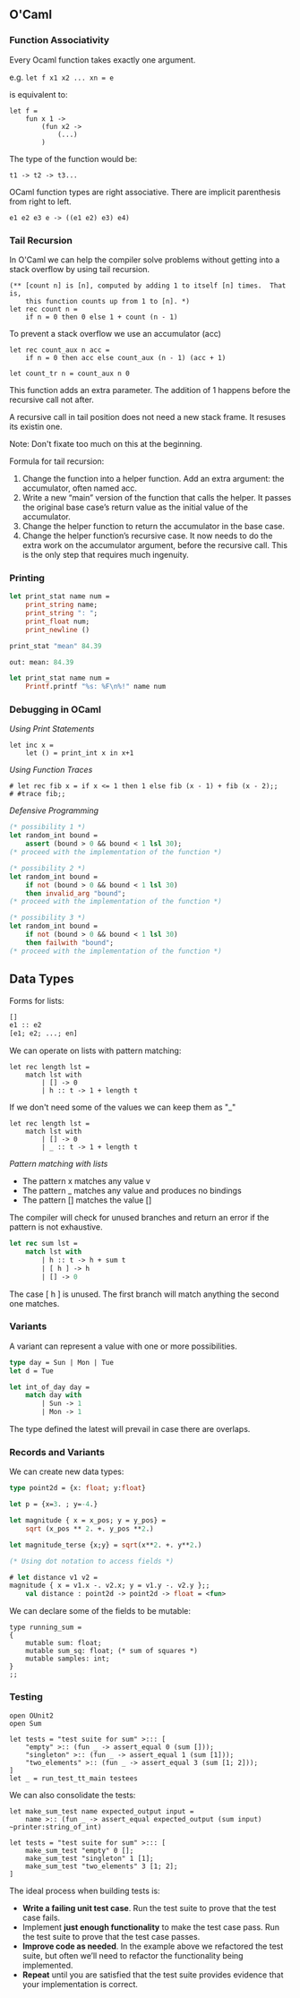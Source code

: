 ## O'Caml

### Function Associativity

Every Ocaml function takes exactly one argument.

e.g.
`let f x1 x2 ... xn = e`

is equivalent to:

```
let f = 
    fun x 1 ->
        (fun x2 ->
            (...)
        )
```

The type of the function would be:

`t1 -> t2 -> t3...`

OCaml function types are right associative. There are implicit parenthesis from right to left.

```
e1 e2 e3 e -> ((e1 e2) e3) e4)
```

### Tail Recursion

In O'Caml we can help the compiler solve problems without getting into a stack overflow by using tail recursion.

```
(** [count n] is [n], computed by adding 1 to itself [n] times.  That is,
    this function counts up from 1 to [n]. *)
let rec count n =
    if n = 0 then 0 else 1 + count (n - 1)
```

To prevent a stack overflow we use an accumulator (acc)

```
let rec count_aux n acc =
    if n = 0 then acc else count_aux (n - 1) (acc + 1)

let count_tr n = count_aux n 0
```

This function adds an extra parameter. The addition of 1 happens before the recursive call not after.

A recursive call in tail position does not need a new stack frame. It resuses its existin one.

Note: Don't fixate too much on this at the beginning. 

Formula for tail recursion:
1. Change the function into a helper function. Add an extra argument: the accumulator, often named acc.
2. Write a new “main” version of the function that calls the helper. It passes the original base case’s return value as the initial value of the accumulator.
3. Change the helper function to return the accumulator in the base case.
4. Change the helper function’s recursive case. It now needs to do the extra work on the accumulator argument, before the recursive call. This is the only step that requires much ingenuity.

### Printing

```ocaml
let print_stat name num =
    print_string name;
    print_string ": ";
    print_float num;
    print_newline ()

print_stat "mean" 84.39

out: mean: 84.39

let print_stat name num =
    Printf.printf "%s: %F\n%!" name num
```

### Debugging in OCaml

*Using Print Statements*

```
let inc x =
    let () = print_int x in x+1
```

*Using Function Traces*

```
# let rec fib x = if x <= 1 then 1 else fib (x - 1) + fib (x - 2);; 
# #trace fib;;
```

*Defensive Programming*

```ocaml
(* possibility 1 *)
let random_int bound =
    assert (bound > 0 && bound < 1 lsl 30);
(* proceed with the implementation of the function *)

(* possibility 2 *)
let random_int bound =
    if not (bound > 0 && bound < 1 lsl 30)
    then invalid_arg "bound";
(* proceed with the implementation of the function *)

(* possibility 3 *)
let random_int bound =
    if not (bound > 0 && bound < 1 lsl 30)
    then failwith "bound";
(* proceed with the implementation of the function *)

```

## Data Types

Forms for lists:

```ocaml
[]
e1 :: e2
[e1; e2; ...; en]
```

We can operate on lists with pattern matching:

```
let rec length lst =
    match lst with
        | [] -> 0
        | h :: t -> 1 + length t
```

If we don't need some of the values we can keep them as "_"

```
let rec length lst =
    match lst with
        | [] -> 0
        | _ :: t -> 1 + length t
```

*Pattern matching with lists*

- The pattern x matches any value v
- The pattern _ matches any value and produces no bindings
- The pattern [] matches the value []

The compiler will check for unused branches and return an error if the pattern is not exhaustive.

```ocaml
let rec sum lst =
    match lst with
        | h :: t -> h + sum t 
        | [ h ] -> h
        | [] -> 0
```

The case [ h ] is unused. The first branch will match anything the second one matches.

### Variants

A variant can represent a value with one or more possibilities.

```ocaml
type day = Sun | Mon | Tue
let d = Tue
```

```ocaml
let int_of_day day =
    match day with 
        | Sun -> 1
        | Mon -> 1
```

The type defined the latest will prevail in case there are overlaps.

### Records and Variants

We can create new data types:

```ocaml
type point2d = {x: float; y:float}

let p = {x=3. ; y=-4.}

let magnitude { x = x_pos; y = y_pos} = 
    sqrt (x_pos ** 2. +. y_pos **2.)

let magnitude_terse {x;y} = sqrt(x**2. +. y**2.)

(* Using dot notation to access fields *)

# let distance v1 v2 =
magnitude { x = v1.x -. v2.x; y = v1.y -. v2.y };;
    val distance : point2d -> point2d -> float = <fun>
```

We can declare some of the fields to be mutable:

```
type running_sum =
{
    mutable sum: float;
    mutable sum_sq: float; (* sum of squares *)
    mutable samples: int;
}
;;
```

### Testing 

```
open OUnit2
open Sum

let tests = "test suite for sum" >::: [
    "empty" >:: (fun _ -> assert_equal 0 (sum [])); 
    "singleton" >:: (fun _ -> assert_equal 1 (sum [1])); 
    "two_elements" >:: (fun _ -> assert_equal 3 (sum [1; 2]));
]
let _ = run_test_tt_main testees
```

We can also consolidate the tests:

```
let make_sum_test name expected_output input =
    name >:: (fun _ -> assert_equal expected_output (sum input) ~printer:string_of_int)

let tests = "test suite for sum" >::: [
    make_sum_test "empty" 0 []; 
    make_sum_test "singleton" 1 [1]; 
    make_sum_test "two_elements" 3 [1; 2];
]
```

The ideal process when building tests is:
 - **Write a failing unit test case**. Run the test suite to prove that the test case fails.
 - Implement **just enough functionality** to make the test case pass. Run the test suite to prove that the test case passes.
 - **Improve code as needed**. In the example above we refactored the test suite, but often we’ll need to refactor the functionality being implemented.
 - **Repeat** until you are satisfied that the test suite provides evidence that your implementation is correct.











 
